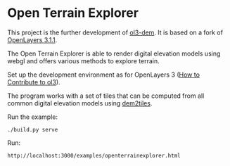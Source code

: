 Open Terrain Explorer
=========

This project is the further development of [ol3-dem](http://github.com/buddebej/ol3-dem/).
It is based on a fork of [OpenLayers 3.1.1](https://github.com/openlayers/ol3). 

The Open Terrain Explorer is able to render digital elevation models using webgl and offers various methods to explore terrain.

Set up the development environment as for OpenLayers 3 ([How to Contribute to ol3](https://github.com/buddebej/ote/blob/master/ol3/CONTRIBUTING.md)).

The program works with a set of tiles that can be computed from all common digital elevation models using [dem2tiles](https://github.com/buddebej/dem2tiles).

Run the example:

```
./build.py serve
```

Run:

```
http://localhost:3000/examples/openterrainexplorer.html
```

